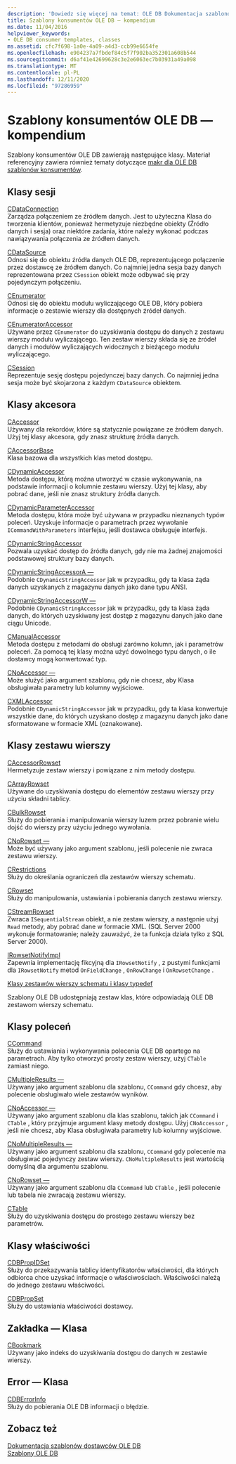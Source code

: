 ```yaml
---
description: 'Dowiedz się więcej na temat: OLE DB Dokumentacja szablonów konsumentów'
title: Szablony konsumentów OLE DB — kompendium
ms.date: 11/04/2016
helpviewer_keywords:
- OLE DB consumer templates, classes
ms.assetid: cfc7f698-1a0e-4a09-a4d3-ccb99e6654fe
ms.openlocfilehash: e904237a7fbdef84c5f7f902ba352301a608b544
ms.sourcegitcommit: d6af41e42699628c3e2e6063ec7b03931a49a098
ms.translationtype: MT
ms.contentlocale: pl-PL
ms.lasthandoff: 12/11/2020
ms.locfileid: "97286959"
---
```

# <a name="ole-db-consumer-templates-reference"></a>Szablony konsumentów OLE DB — kompendium

Szablony konsumentów OLE DB zawierają następujące klasy. Materiał referencyjny zawiera również tematy dotyczące [makr dla OLE DB szablonów konsumentów](../../data/oledb/macros-and-global-functions-for-ole-db-consumer-templates.md).

## <a name="session-classes"></a>Klasy sesji

[CDataConnection](../../data/oledb/cdataconnection-class.md)<br/>
Zarządza połączeniem ze źródłem danych. Jest to użyteczna Klasa do tworzenia klientów, ponieważ hermetyzuje niezbędne obiekty (Źródło danych i sesja) oraz niektóre zadania, które należy wykonać podczas nawiązywania połączenia ze źródłem danych.

[CDataSource](../../data/oledb/cdatasource-class.md)<br/>
Odnosi się do obiektu źródła danych OLE DB, reprezentującego połączenie przez dostawcę ze źródłem danych. Co najmniej jedna sesja bazy danych reprezentowana przez `CSession` obiekt może odbywać się przy pojedynczym połączeniu.

[CEnumerator](../../data/oledb/cenumerator-class.md)<br/>
Odnosi się do obiektu modułu wyliczającego OLE DB, który pobiera informacje o zestawie wierszy dla dostępnych źródeł danych.

[CEnumeratorAccessor](../../data/oledb/cenumeratoraccessor-class.md)<br/>
Używane przez `CEnumerator` do uzyskiwania dostępu do danych z zestawu wierszy modułu wyliczającego. Ten zestaw wierszy składa się ze źródeł danych i modułów wyliczających widocznych z bieżącego modułu wyliczającego.

[CSession](../../data/oledb/csession-class.md)<br/>
Reprezentuje sesję dostępu pojedynczej bazy danych. Co najmniej jedna sesja może być skojarzona z każdym `CDataSource` obiektem.

## <a name="accessor-classes"></a>Klasy akcesora

[CAccessor](../../data/oledb/caccessor-class.md)<br/>
Używany dla rekordów, które są statycznie powiązane ze źródłem danych. Użyj tej klasy akcesora, gdy znasz strukturę źródła danych.

[CAccessorBase](../../data/oledb/caccessorbase-class.md)<br/>
Klasa bazowa dla wszystkich klas metod dostępu.

[CDynamicAccessor](../../data/oledb/cdynamicaccessor-class.md)<br/>
Metoda dostępu, którą można utworzyć w czasie wykonywania, na podstawie informacji o kolumnie zestawu wierszy. Użyj tej klasy, aby pobrać dane, jeśli nie znasz struktury źródła danych.

[CDynamicParameterAccessor](../../data/oledb/cdynamicparameteraccessor-class.md)<br/>
Metoda dostępu, która może być używana w przypadku nieznanych typów poleceń. Uzyskuje informacje o parametrach przez wywołanie `ICommandWithParameters` interfejsu, jeśli dostawca obsługuje interfejs.

[CDynamicStringAccessor](../../data/oledb/cdynamicstringaccessor-class.md)<br/>
Pozwala uzyskać dostęp do źródła danych, gdy nie ma żadnej znajomości podstawowej struktury bazy danych.

[CDynamicStringAccessorA —](../../data/oledb/cdynamicstringaccessora-class.md)<br/>
Podobnie `CDynamicStringAccessor` jak w przypadku, gdy ta klasa żąda danych uzyskanych z magazynu danych jako dane typu ANSI.

[CDynamicStringAccessorW —](../../data/oledb/cdynamicstringaccessorw-class.md)<br/>
Podobnie `CDynamicStringAccessor` jak w przypadku, gdy ta klasa żąda danych, do których uzyskiwany jest dostęp z magazynu danych jako dane ciągu Unicode.

[CManualAccessor](../../data/oledb/cmanualaccessor-class.md)<br/>
Metoda dostępu z metodami do obsługi zarówno kolumn, jak i parametrów poleceń. Za pomocą tej klasy można użyć dowolnego typu danych, o ile dostawcy mogą konwertować typ.

[CNoAccessor —](../../data/oledb/cnoaccessor-class.md)<br/>
Może służyć jako argument szablonu, gdy nie chcesz, aby Klasa obsługiwała parametry lub kolumny wyjściowe.

[CXMLAccessor](../../data/oledb/cxmlaccessor-class.md)<br/>
Podobnie `CDynamicStringAccessor` jak w przypadku, gdy ta klasa konwertuje wszystkie dane, do których uzyskano dostęp z magazynu danych jako dane sformatowane w formacie XML (oznakowane).

## <a name="rowset-classes"></a>Klasy zestawu wierszy

[CAccessorRowset](../../data/oledb/caccessorrowset-class.md)<br/>
Hermetyzuje zestaw wierszy i powiązane z nim metody dostępu.

[CArrayRowset](../../data/oledb/carrayrowset-class.md)<br/>
Używane do uzyskiwania dostępu do elementów zestawu wierszy przy użyciu składni tablicy.

[CBulkRowset](../../data/oledb/cbulkrowset-class.md)<br/>
Służy do pobierania i manipulowania wierszy luzem przez pobranie wielu dojść do wierszy przy użyciu jednego wywołania.

[CNoRowset —](../../data/oledb/cnorowset-class.md)<br/>
Może być używany jako argument szablonu, jeśli polecenie nie zwraca zestawu wierszy.

[CRestrictions](../../data/oledb/crestrictions-class.md)<br/>
Służy do określania ograniczeń dla zestawów wierszy schematu.

[CRowset](../../data/oledb/crowset-class.md)<br/>
Służy do manipulowania, ustawiania i pobierania danych zestawu wierszy.

[CStreamRowset](../../data/oledb/cstreamrowset-class.md)<br/>
Zwraca `ISequentialStream` obiekt, a nie zestaw wierszy, a następnie użyj `Read` metody, aby pobrać dane w formacie XML. (SQL Server 2000 wykonuje formatowanie; należy zauważyć, że ta funkcja działa tylko z SQL Server 2000).

[IRowsetNotifyImpl](../../data/oledb/irowsetnotifyimpl-class.md)<br/>
Zapewnia implementację fikcyjną dla `IRowsetNotify` , z pustymi funkcjami dla `IRowsetNotify` metod `OnFieldChange` , `OnRowChange` i `OnRowsetChange` .

[Klasy zestawów wierszy schematu i klasy typedef](../../data/oledb/schema-rowset-classes-and-typedef-classes.md)

Szablony OLE DB udostępniają zestaw klas, które odpowiadają OLE DB zestawom wierszy schematu.

## <a name="command-classes"></a>Klasy poleceń

[CCommand](../../data/oledb/ccommand-class.md)<br/>
Służy do ustawiania i wykonywania polecenia OLE DB opartego na parametrach. Aby tylko otworzyć prosty zestaw wierszy, użyj `CTable` zamiast niego.

[CMultipleResults —](../../data/oledb/cmultipleresults-class.md)<br/>
Używany jako argument szablonu dla szablonu, `CCommand` gdy chcesz, aby polecenie obsługiwało wiele zestawów wyników.

[CNoAccessor —](../../data/oledb/cnoaccessor-class.md)<br/>
Używany jako argument szablonu dla klas szablonu, takich jak `CCommand` i `CTable` , który przyjmuje argument klasy metody dostępu. Użyj `CNoAccessor` , jeśli nie chcesz, aby Klasa obsługiwała parametry lub kolumny wyjściowe.

[CNoMultipleResults —](../../data/oledb/cnomultipleresults-class.md)<br/>
Używany jako argument szablonu dla szablonu, `CCommand` gdy polecenie ma obsługiwać pojedynczy zestaw wierszy. `CNoMultipleResults` jest wartością domyślną dla argumentu szablonu.

[CNoRowset —](../../data/oledb/cnorowset-class.md)<br/>
Używany jako argument szablonu dla `CCommand` lub `CTable` , jeśli polecenie lub tabela nie zwracają zestawu wierszy.

[CTable](../../data/oledb/ctable-class.md)<br/>
Służy do uzyskiwania dostępu do prostego zestawu wierszy bez parametrów.

## <a name="property-classes"></a>Klasy właściwości

[CDBPropIDSet](../../data/oledb/cdbpropidset-class.md)<br/>
Służy do przekazywania tablicy identyfikatorów właściwości, dla których odbiorca chce uzyskać informacje o właściwościach. Właściwości należą do jednego zestawu właściwości.

[CDBPropSet](../../data/oledb/cdbpropset-class.md)<br/>
Służy do ustawiania właściwości dostawcy.

## <a name="bookmark-class"></a>Zakładka — Klasa

[CBookmark](../../data/oledb/cbookmark-class.md)<br/>
Używany jako indeks do uzyskiwania dostępu do danych w zestawie wierszy.

## <a name="error-class"></a>Error — Klasa

[CDBErrorInfo](../../data/oledb/cdberrorinfo-class.md)<br/>
Służy do pobierania OLE DB informacji o błędzie.

## <a name="see-also"></a>Zobacz też

[Dokumentacja szablonów dostawców OLE DB](../../data/oledb/ole-db-provider-templates-reference.md)<br/>
[Szablony OLE DB](../../data/oledb/ole-db-templates.md)
